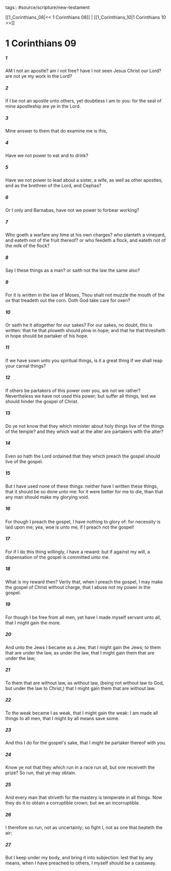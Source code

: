 tags:: #source/scripture/new-testament

[[1_Corinthians_08|<< 1 Corinthians 08]] | [[1_Corinthians_10|1 Corinthians 10 >>]]

# 1 Corinthians 09

##### 1

AM I not an apostle? am I not free? have I not seen Jesus Christ our Lord? are not ye my work in the Lord?

##### 2

If I be not an apostle unto others, yet doubtless I am to you: for the seal of mine apostleship are ye in the Lord.

##### 3

Mine answer to them that do examine me is this,

##### 4

Have we not power to eat and to drink?

##### 5

Have we not power to lead about a sister, a wife, as well as other apostles, and as the brethren of the Lord, and Cephas?

##### 6

Or I only and Barnabas, have not we power to forbear working?

##### 7

Who goeth a warfare any time at his own charges? who planteth a vineyard, and eateth not of the fruit thereof? or who feedeth a flock, and eateth not of the milk of the flock?

##### 8

Say I these things as a man? or saith not the law the same also?

##### 9

For it is written in the law of Moses, Thou shalt not muzzle the mouth of the ox that treadeth out the corn. Doth God take care for oxen?

##### 10

Or saith he it altogether for our sakes? For our sakes, no doubt, this is written: that he that ploweth should plow in hope; and that he that thresheth in hope should be partaker of his hope.

##### 11

If we have sown unto you spiritual things, is it a great thing if we shall reap your carnal things?

##### 12

If others be partakers of this power over you, are not we rather? Nevertheless we have not used this power; but suffer all things, lest we should hinder the gospel of Christ.

##### 13

Do ye not know that they which minister about holy things live of the things of the temple? and they which wait at the alter are partakers with the alter?

##### 14

Even so hath the Lord ordained that they which preach the gospel should live of the gospel.

##### 15

But I have used none of these things: neither have I written these things, that it should be so done unto me: for it were better for me to die, than that any man should make my glorying void.

##### 16

For though I preach the gospel, I have nothing to glory of: for necessity is laid upon me; yea, woe is unto me, if I preach not the gospel!

##### 17

For if I do this thing willingly, I have a reward: but if against my will, a dispensation of the gospel is committed unto me.

##### 18

What is my reward then? Verily that, when I preach the gospel, I may make the gospel of Christ without charge, that I abuse not my power in the gospel.

##### 19

For though I be free from all men, yet have I made myself servant unto all, that I might gain the more.

##### 20

And unto the Jews I became as a Jew, that I might gain the Jews; to them that are under the law, as under the law, that I might gain them that are under the law;

##### 21

To them that are without law, as without law, (being not without law to God, but under the law to Christ,) that I might gain them that are without law.

##### 22

To the weak became I as weak, that I might gain the weak: I am made all things to all men, that I might by all means save some.

##### 23

And this I do for the gospel's sake, that I might be partaker thereof with you.

##### 24

Know ye not that they which run in a race run all, but one receiveth the prize? So run, that ye may obtain.

##### 25

And every man that striveth for the mastery is temperate in all things. Now they do it to obtain a corruptible crown; but we an incorruptible.

##### 26

I therefore so run, not as uncertainly; so fight I, not as one that beateth the air:

##### 27

But I keep under my body, and bring it into subjection: lest that by any means, when I have preached to others, I myself should be a castaway.
